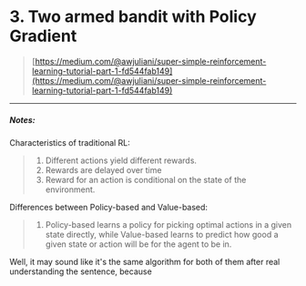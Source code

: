 # 3. Two armed bandit with Policy Gradient

> [https://medium.com/@awjuliani/super-simple-reinforcement-learning-tutorial-part-1-fd544fab149](https://medium.com/@awjuliani/super-simple-reinforcement-learning-tutorial-part-1-fd544fab149)

---

##### Notes:

Characteristics of traditional RL:

> 1. Different actions yield different rewards.
> 2. Rewards are delayed over time
> 3. Reward for an action is conditional on the state of the environment.

Differences between Policy-based and Value-based:

> 1. Policy-based learns a policy for picking optimal actions in a given state directly, while Value-based learns to predict how good a given state or action will be for the agent to be in.

Well, it may sound like it's the same algorithm for both of them after real understanding the sentence, because 



